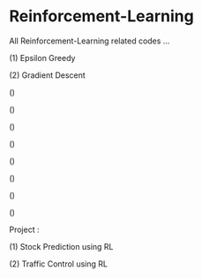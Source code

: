 # Reinforcement-Learning
All Reinforcement-Learning related codes ...

(1) Epsilon Greedy

(2) Gradient Descent

()

()

()

()

()

()

()

()

Project : 

(1) Stock Prediction using RL

(2) Traffic Control using RL



